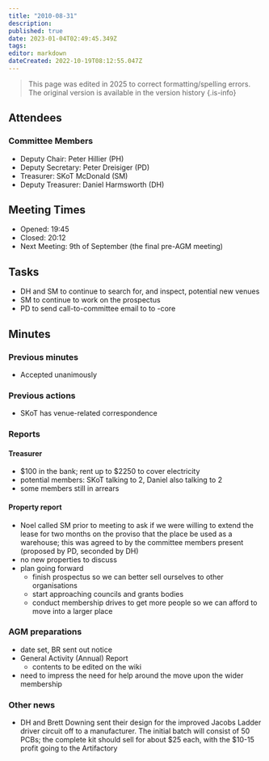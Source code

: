 ```yaml
---
title: "2010-08-31"
description: 
published: true
date: 2023-01-04T02:49:45.349Z
tags: 
editor: markdown
dateCreated: 2022-10-19T08:12:55.047Z
---
```


> This page was edited in 2025 to correct formatting/spelling errors. The original version is available in the version history
{.is-info}

## Attendees

### Committee Members

- Deputy Chair: Peter Hillier (PH)
- Deputy Secretary: Peter Dreisiger (PD)
- Treasurer: SKoT McDonald (SM)
- Deputy Treasurer: Daniel Harmsworth (DH)

## Meeting Times

- Opened: 19:45
- Closed: 20:12
- Next Meeting: 9th of September (the final pre-AGM meeting)

## Tasks

- DH and SM to continue to search for, and inspect, potential new venues
- SM to continue to work on the prospectus
- PD to send call-to-committee email to to -core

## Minutes

### Previous minutes

- Accepted unanimously

### Previous actions

- SKoT has venue-related correspondence

### Reports

#### Treasurer

- \$100 in the bank; rent up to \$2250 to cover electricity
- potential members: SKoT talking to 2, Daniel also talking to 2
- some members still in arrears

#### Property report

- Noel called SM prior to meeting to ask if we were willing to extend the lease for two months on the proviso that the place be used as a warehouse; this was agreed to by the committee members present (proposed by PD, seconded by DH)
- no new properties to discuss
- plan going forward
  - finish prospectus so we can better sell ourselves to other organisations
  - start approaching councils and grants bodies
  - conduct membership drives to get more people so we can afford to move into a larger place

### AGM preparations

- date set, BR sent out notice
- General Activity (Annual) Report
  - contents to be edited on the wiki
- need to impress the need for help around the move upon the wider membership

### Other news

- DH and Brett Downing sent their design for the improved Jacobs Ladder driver circuit off to a manufacturer. The initial batch will consist of 50 PCBs; the complete kit should sell for about \$25 each, with the \$10-15 profit going to the Artifactory
